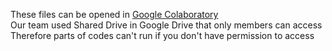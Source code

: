 These files can be opened in [Google Colaboratory](https://colab.research.google.com/notebooks/welcome.ipynb?hl=ja)  
Our team used Shared Drive in Google Drive that only members can access  
Therefore parts of codes can't run if you don't have permission to access
